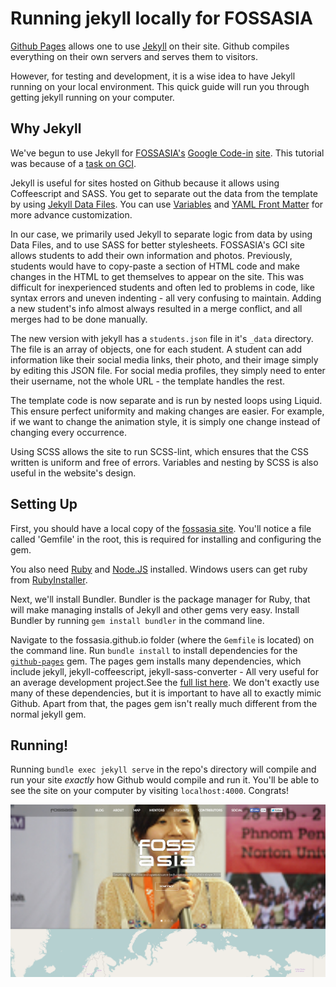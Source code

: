 # Running jekyll locally for FOSSASIA

[Github Pages](https://pages.github.com/) allows one to use [Jekyll](http://jekyllrb.com/) on their site. Github compiles everything on their own servers and serves them to visitors.

However, for testing and development, it is a wise idea to have Jekyll running on your local environment. This quick guide will run you through getting jekyll running on your computer.

## Why Jekyll

We've begun to use Jekyll for [FOSSASIA's](http://fossasia.org/) [Google Code-in](http://www.google-melange.com/gci/homepage/google/gci2014) [site](http://fossasia.github.io/). This tutorial was because of a [task on GCI](http://www.google-melange.com/gci/task/view/google/gci2014/5870997106327552). 

Jekyll is useful for sites hosted on Github because it allows using Coffeescript and SASS. You get to separate out the data from the template by using [Jekyll Data Files](http://jekyllrb.com/docs/datafiles/). You can use [Variables](http://jekyllrb.com/docs/variables/) and [YAML Front Matter](http://jekyllrb.com/docs/frontmatter/) for more advance customization. 

In our case, we primarily used Jekyll to separate logic from data by using Data Files, and to use SASS for better stylesheets. FOSSASIA's GCI site allows students to add their own information and photos. Previously, students would have to copy-paste a section of HTML code and make changes in the HTML to get themselves to appear on the site. This was difficult for inexperienced students and often led to problems in code, like syntax errors and uneven indenting - all very confusing to maintain. Adding a new student's info almost always resulted in a merge conflict, and all merges had to be done manually.

The new version with jekyll has a `students.json` file in it's `_data` directory. The file is an array of objects, one for each student. A student can add information like their social media links, their photo, and their image simply by editing this JSON file. For social media profiles, they simply need to enter their username, not the whole URL - the template handles the rest.

The template code is now separate and is run by nested loops using Liquid. This ensure perfect uniformity and making changes are easier. For example, if we want to change the animation style, it is simply one change instead of changing every occurrence. 

Using SCSS allows the site to run SCSS-lint, which ensures that the CSS written is uniform and free of errors. Variables and nesting by SCSS is also useful in the website's design.


## Setting Up

First, you should have a local copy of the [fossasia site](https://github.com/fossasia/fossasia.github.io). You'll notice a file called 'Gemfile' in the root, this is required for installing and configuring the gem.

You also need [Ruby](https://www.ruby-lang.org/en/downloads/) and [Node.JS](http://nodejs.org/download/) installed. Windows users can get ruby from [RubyInstaller](http://rubyinstaller.org/).

Next, we'll install Bundler. Bundler is the package manager for Ruby, that will make managing installs of Jekyll and other gems very easy. Install Bundler by running `gem install bundler` in the command line.

Navigate to the fossasia.github.io folder (where the `Gemfile` is located) on the command line. Run `bundle install` to install dependencies for the [`github-pages`](https://github.com/github/pages-gem) gem. The pages gem installs many dependencies, which include jekyll, jekyll-coffeescript, jekyll-sass-converter - All very useful for an average development project.See the [full list here](https://github.com/github/pages-gem#list-dependency-versions). We don't exactly use many of these dependencies, but it is important to have all to exactly mimic Github. Apart from that, the pages gem isn't really much different from the normal jekyll gem.

## Running! 

Running `bundle exec jekyll serve` in the repo's directory will compile and run your site *exactly* how Github would compile and run it. You'll be able to see the site on your computer by visiting `localhost:4000`. Congrats!

![FOSSASIA](images/fossasia.png)